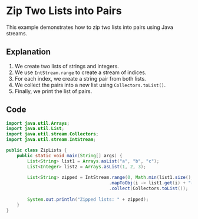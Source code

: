 # Zip Two Lists into Pairs

This example demonstrates how to zip two lists into pairs using Java streams.

## Explanation

1. We create two lists of strings and integers.
2. We use `IntStream.range` to create a stream of indices.
3. For each index, we create a string pair from both lists.
4. We collect the pairs into a new list using `Collectors.toList()`.
5. Finally, we print the list of pairs.

## Code

```java
import java.util.Arrays;
import java.util.List;
import java.util.stream.Collectors;
import java.util.stream.IntStream;

public class ZipLists {
    public static void main(String[] args) {
        List<String> list1 = Arrays.asList("a", "b", "c");
        List<Integer> list2 = Arrays.asList(1, 2, 3);
        
        List<String> zipped = IntStream.range(0, Math.min(list1.size(), list2.size()))
                                       .mapToObj(i -> list1.get(i) + "-" + list2.get(i))
                                       .collect(Collectors.toList());
        
        System.out.println("Zipped lists: " + zipped);
    }
}
```